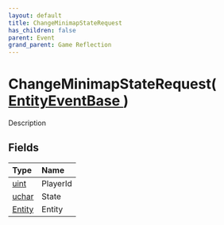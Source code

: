 ```yaml
---
layout: default
title: ChangeMinimapStateRequest
has_children: false
parent: Event
grand_parent: Game Reflection
---
```

# ChangeMinimapStateRequest( [ EntityEventBase ](/docs/game-reflection/events/entity_event_base) )
Description 

## Fields

| Type | Name |
|:-------------|:--------------|
| [uint](/docs/game-reflection/components/uint) | PlayerId |
| [uchar](/docs/game-reflection/enums/uchar) | State |
| [Entity](/docs/game-reflection/classes/entity) | Entity |


